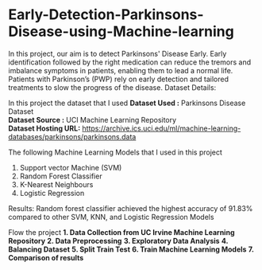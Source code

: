 # Early-Detection-Parkinsons-Disease-using-Machine-learning
In this project, our aim is to detect Parkinsons' Disease Early. 
Early identification followed by the right medication can reduce the tremors  and imbalance symptoms in patients, enabling them to lead a normal life.
Patients with Parkinson’s (PWP) rely on early detection and tailored treatments to slow the progress of the disease.
Dataset Details:

In this project the dataset that I used
**Dataset Used :** Parkinsons Disease Dataset <br>
**Dataset Source :** UCI Machine Learning Repository <br>
**Dataset Hosting URL:** https://archive.ics.uci.edu/ml/machine-learning-databases/parkinsons/parkinsons.data

The following Machine Learning Models that I used in this project
1. Support vector Machine (SVM)
2. Random Forest Classifier
3. K-Nearest Neighbours
4. Logistic Regression

Results: Random forest classifier achieved the highest accuracy of 91.83% compared to other SVM, KNN, and Logistic Regression Models



Flow the project
**1. Data Collection from UC Irvine Machine Learning Repository**
**2. Data Preprocessing**
**3. Exploratory Data Analysis**
**4. Balancing Dataset**
**5. Split Train Test**
**6. Train Machine Learning Models**
**7. Comparison of results**
